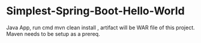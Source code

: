 # Simplest-Spring-Boot-Hello-World
Java App, run cmd mvn clean install , artifact will be WAR file of this project.
Maven needs to be setup as a prereq.
